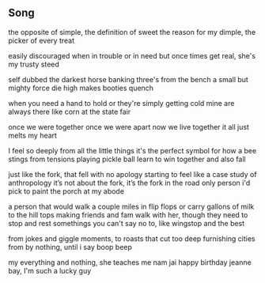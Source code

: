 
## Song 
the opposite of simple, the definition of sweet
the reason for my dimple, the picker of every treat

easily discouraged when in trouble or in need
but once times get real, she's my trusty steed

self dubbed the darkest horse
banking three's from the bench
a small but mighty force
die high makes booties quench

when you need a hand to hold
or they're simply getting cold
mine are always there
like corn at the state fair

once we were together
once we were apart
now we live together
it all just melts my heart

I feel so deeply from all the little things
it's the perfect symbol for how a bee stings
from tensions playing pickle ball
learn to win together and also fall

just like the fork, that fell with no apology
starting to feel like a case study of anthropology
it’s not about the fork, it’s the fork in the road
only person i'd pick to paint the porch at my abode

a person that would walk a couple miles in flip flops
or carry gallons of milk to the hill tops
making friends and fam walk with her, though they need to stop and rest
somethings you can't say no to, like wingstop and the best

from jokes and giggle moments, to roasts that cut too deep
furnishing cities from by nothing, until i say boop beep

my everything and nothing, she teaches me nam jai
happy birthday jeanne bay, I'm such a lucky guy
